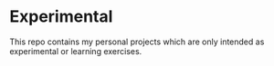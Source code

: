 # Experimental
This repo contains my personal projects which are only intended as experimental or learning exercises.
